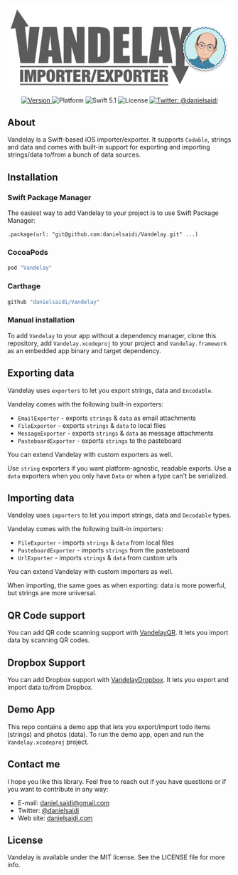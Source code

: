 <p align="center">
    <img src ="Resources/Logo-540.png" width="540" alt="Vandelay logo" />
</p>

<p align="center">
    <a href="https://github.com/danielsaidi/Vandelay">
        <img src="https://badge.fury.io/gh/danielsaidi%2FVandelay.svg?style=flat" alt="Version" />
    </a>
    <img src="https://img.shields.io/cocoapods/p/Vandelay.svg?style=flat" alt="Platform" />
    <img src="https://img.shields.io/badge/Swift-5.1-orange.svg" alt="Swift 5.1" />
    <img src="https://badges.frapsoft.com/os/mit/mit.svg?style=flat&v=102" alt="License" />
    <a href="https://twitter.com/danielsaidi">
        <img src="https://img.shields.io/badge/contact-@danielsaidi-blue.svg?style=flat" alt="Twitter: @danielsaidi" />
    </a>
</p>


## About

Vandelay is a Swift-based iOS importer/exporter. It supports `Codable`, strings and data and comes with built-in support for exporting and importing strings/data to/from a bunch of data sources.


## Installation

### Swift Package Manager

The easiest way to add Vandelay to your project is to use Swift Package Manager:
```
.package(url: "git@github.com:danielsaidi/Vandelay.git" ...)
```

### CocoaPods

```ruby
pod "Vandelay"
```

### Carthage

```ruby
github "danielsaidi/Vandelay"
```

### Manual installation

To add `Vandelay` to your app without a dependency manager, clone this repository, add `Vandelay.xcodeproj` to your project and `Vandelay.framework` as an embedded app binary and target dependency.


## Exporting data

Vandelay uses `exporters` to let you export strings, data and `Encodable`.

Vandelay comes with the following built-in exporters:

- `EmailExporter` - exports `strings` & `data` as email attachments
- `FileExporter` - exports `strings` & `data` to local files
- `MessageExporter` - exports `strings` & `data` as message attachments
- `PasteboardExporter` - exports `strings` to the pasteboard

You can extend Vandelay with custom exporters as well.

Use `string` exporters if you want platform-agnostic, readable exports. Use a `data` exporters when you only have `Data` or when a type can't be serialized.


## Importing data

Vandelay uses `importers` to let you import strings, data and `Decodable` types.

Vandelay comes with the following built-in importers:

- `FileExporter` - imports `strings` & `data` from local files
- `PasteboardExporter` - imports `strings` from the pasteboard
- `UrlExporter` - imports `strings` & `data` from custom urls

You can extend Vandelay with custom importers as well.

When importing, the same goes as when exporting: data is more powerful, but strings are more universal.


## QR Code support

You can add QR code scanning support with [VandelayQR][VandelayQR]. It lets you import data by scanning QR codes.


## Dropbox Support

You can add Dropbox support with [VandelayDropbox][VandelayDropbox]. It lets you export and import data to/from Dropbox.


## Demo App

This repo contains a demo app that lets you export/import todo items (strings) and photos (data). To run the demo app, open and run the `Vandelay.xcodeproj` project.


## Contact me

I hope you like this library. Feel free to reach out if you have questions or if
you want to contribute in any way:

* E-mail: [daniel.saidi@gmail.com][Email]
* Twitter: [@danielsaidi][Twitter]
* Web site: [danielsaidi.com][Website]


## License

Vandelay is available under the MIT license. See the LICENSE file for more info.

[Email]: mailto:daniel.saidi@gmail.com
[Twitter]: http://www.twitter.com/danielsaidi
[Website]: http://www.danielsaidi.com

[Carthage]: https://github.com/Carthage
[CocoaPods]: http://cocoapods.org
[GitHub]: https://github.com/danielsaidi/Vandelay
[Pod]: http://cocoapods.org/pods/Vandelay
[License]: https://github.com/danielsaidi/Vandelay/blob/master/LICENSE

[VandelayDropbox]: https://github.com/danielsaidi/VandelayDropbox
[VandelayQR]: https://github.com/danielsaidi/VandelayQr
